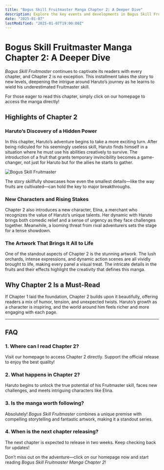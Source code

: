 ```yaml
---
title: "Bogus Skill Fruitmaster Manga Chapter 2: A Deeper Dive"
description: Explore the key events and developments in Bogus Skill Fruitmaster Manga Chapter 2. Learn where to read and immerse yourself in this exciting journey.
date: "2025-01-07"
lastModified: "2025-01-07T19:00:00Z"
---
```


# Bogus Skill Fruitmaster Manga Chapter 2: A Deeper Dive

*Bogus Skill Fruitmaster* continues to captivate its readers with every chapter, and Chapter 2 is no exception. This installment takes the story to new levels, deepening the intrigue around Haruto’s journey as he learns to wield his underestimated Fruitmaster skill.

For those eager to read this chapter, simply click on our homepage to access the manga directly!

## Highlights of Chapter 2

### Haruto’s Discovery of a Hidden Power

In this chapter, Haruto’s adventure begins to take a more exciting turn. After being ridiculed for his seemingly useless skill, Haruto finds himself in a situation where he must use his abilities creatively to survive. The introduction of a fruit that grants temporary invincibility becomes a game-changer, not just for Haruto but for the allies he starts to gather.

![Bogus Skill Fruitmaster](/pic/BogusSkillChapter2.jpg "Bogus Skill Chapter2")

The story skillfully showcases how even the smallest details—like the way fruits are cultivated—can hold the key to major breakthroughs.

### New Characters and Rising Stakes

Chapter 2 also introduces a new character, Elina, a merchant who recognizes the value of Haruto’s unique talents. Her dynamic with Haruto brings both comedic relief and a sense of urgency as they face challenges together. Meanwhile, a looming threat from rival adventurers sets the stage for a tense showdown.

### The Artwork That Brings It All to Life

One of the standout aspects of Chapter 2 is the stunning artwork. The lush orchards, intense expressions, and dynamic action scenes are all vividly brought to life, making every panel a visual treat. The intricate details in the fruits and their effects highlight the creativity that defines this manga.

## Why Chapter 2 Is a Must-Read

If Chapter 1 laid the foundation, Chapter 2 builds upon it beautifully, offering readers a mix of humor, tension, and unexpected twists. Haruto’s growth as a character is inspiring, and the world around him feels richer and more engaging with each page.

---

## FAQ

### 1. **Where can I read Chapter 2?**
   Visit our homepage to access Chapter 2 directly. Support the official release to enjoy the best quality!

### 2. **What happens in Chapter 2?**
   Haruto begins to unlock the true potential of his Fruitmaster skill, faces new challenges, and meets intriguing characters like Elina.

### 3. **Is the manga worth following?**
   Absolutely! *Bogus Skill Fruitmaster* combines a unique premise with compelling storytelling and fantastic artwork, making it a standout series.

### 4. **When is the next chapter releasing?**
   The next chapter is expected to release in two weeks. Keep checking back for updates!

Don’t miss out on the adventure—click on our homepage now and start reading *Bogus Skill Fruitmaster Manga Chapter 2*!
